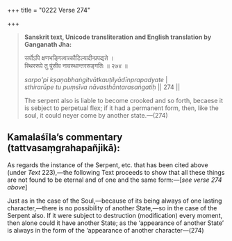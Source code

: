 +++
title = "0222 Verse 274"

+++
> **Sanskrit text, Unicode transliteration and English translation by Ganganath Jha:** 
>
> सर्पोऽपि क्षणभङ्गित्वात्कौटिल्यादीन्प्रपद्यते ।  
> स्थिररूपे तु पुंसीव नावस्थान्तरसङ्गतिः ॥ २७४ ॥ 
>
> *sarpo'pi kṣaṇabhaṅgitvātkauṭilyādīnprapadyate* \|  
> *sthirarūpe tu puṃsīva nāvasthāntarasaṅgatiḥ* \|\| 274 \|\| 
>
> The serpent also is liable to become crooked and so forth, becaese it is sebject to perpetual flex; if it had a permanent form, then, like the soul, it could neyer come by another state.—(274)



## Kamalaśīla’s commentary (tattvasaṃgrahapañjikā):

As regards the instance of the Serpent, etc. that has been cited above (under *Text* 223),—the following Text proceeds to show that all these things are not found to be eternal and of one and the same form:—[*see verse 274 above*]

Just as in the case of the Soul,—because of its being always of one lasting character,—there is no possibility of another State,—so in the case of the Serpent also. If it were subject to destruction (modification) every moment, then alone could it have another State; as the ‘appearance of another State’ is always in the form of the ‘appearance of another character—(274)


